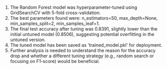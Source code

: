 1. The Random Forest model was hyperparameter-tuned using GridSearchCV with 5-fold cross-validation.
2. The best parameters found were: n_estimators=50, max_depth=None, min_samples_split=2, min_samples_leaf=1.
3. The final test accuracy after tuning was 0.8391, slightly lower than the initial untuned model (0.8506), suggesting potential overfitting in the untuned version.
4. The tuned model has been saved as 'trained_model.pkl' for deployment.
5. Further analysis is needed to understand the reason for the accuracy drop and whether a different tuning strategy (e.g., random search or focusing on F1-score) would be beneficial.
